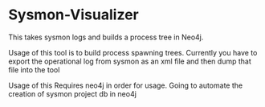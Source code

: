 # Sysmon-Visualizer
This takes sysmon logs and builds a process tree in Neo4j.

Usage of this tool is to build process spawning trees. Currently you have to export the operational log from sysmon as an xml file and then dump that file into the tool

Usage of this Requires neo4j in order for usage. Going to automate the creation of sysmon project db in neo4j
